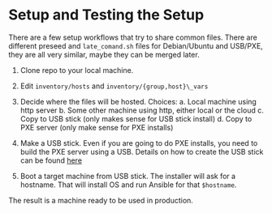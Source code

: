 # Setup and Testing the Setup

There are a few setup workflows that try to share common files.
There are different preseed and `late_comand.sh` files for Debian/Ubuntu and
USB/PXE, they are all very similar, maybe they can be merged later.

1. Clone repo to your local machine.
2. Edit `inventory/hosts` and `inventory/{group,host}\_vars`
3. Decide where the files will be hosted.
   Choices:
    a. Local machine using http server
    b. Some other machine using http, either local or the cloud
    c. Copy to USB stick (only makes sense for USB stick install)
    d. Copy to PXE server (only make sense for PXE installs)

4. Make a USB stick. Even if you are going to do PXE installs, you need to build
   the PXE server using a USB. Details on how to create the USB stick can be
   found [here](scripts/README.md)
5. Boot a target machine from USB stick. The installer will ask for a hostname.
   That will install OS and run Ansible for that `$hostname`.

The result is a machine ready to be used in production.
